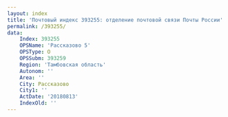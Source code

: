 ```yaml
---
layout: index
title: 'Почтовый индекс 393255: отделение почтовой связи Почты России'
permalink: /393255/
data:
    Index: 393255
    OPSName: 'Рассказово 5'
    OPSType: О
    OPSSubm: 393259
    Region: 'Тамбовская область'
    Autonom: ''
    Area: ''
    City: Рассказово
    City1: ''
    ActDate: '20180813'
    IndexOld: ''
---
```

